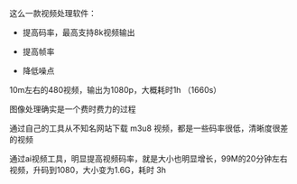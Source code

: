 这么一款视频处理软件：

- 提高码率，最高支持8k视频输出

- 提高帧率

- 降低噪点

10m左右的480视频，输出为1080p，大概耗时1h （1660s）

图像处理确实是一个费时费力的过程

通过自己的工具从不知名网站下载 m3u8 视频，都是一些码率很低，清晰度很差的视频

通过ai视频工具，明显提高视频码率，就是大小也明显增长，99M的20分钟左右视频，升码到1080，大小变为1.6G，耗时 3h